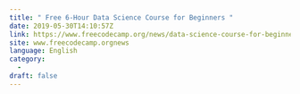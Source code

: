 ```yaml
---
title: " Free 6-Hour Data Science Course for Beginners "
date: 2019-05-30T14:10:57Z
link: https://www.freecodecamp.org/news/data-science-course-for-beginners/?utm_medium=RSS&utm_source=news.12bit.vn
site: www.freecodecamp.orgnews
language: English
category:
  -   
draft: false
---
```

